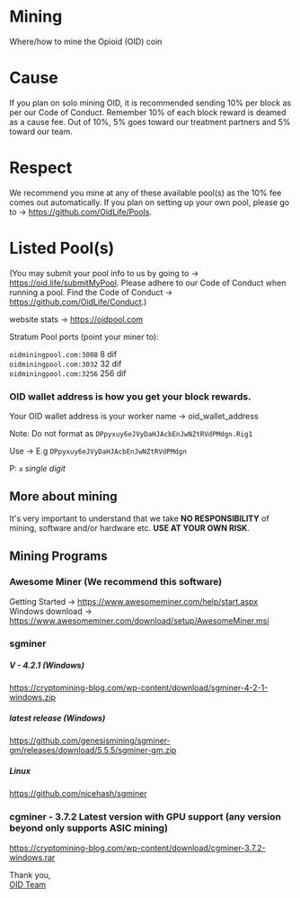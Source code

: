# Mining
Where/how to mine the Opioid (OID) coin

# Cause
If you plan on solo mining OID, it is recommended sending 10% per block as per our Code of Conduct. Remember 10% of each block reward is deamed as a cause fee. Out of 10%, 5% goes toward our treatment partners and 5% toward our team. 

# Respect
We recommend you mine at any of these available pool(s) as the 10% fee comes out automatically. If you plan on setting up your own pool, please go to -> https://github.com/OidLife/Pools.

# Listed Pool(s)
(You may submit your pool info to us by going to -> https://oid.life/submitMyPool. Please adhere to our Code of Conduct when running a pool. Find the Code of Conduct -> https://github.com/OidLife/Conduct.)

website stats -> https://oidpool.com

Stratum Pool ports (point your miner to):

```oidminingpool.com:3008``` 8 dif  
```oidminingpool.com:3032``` 32 dif  
```oidminingpool.com:3256``` 256 dif  

### OID wallet address is how you get your block rewards.
Your OID wallet address is your worker name -> oid_wallet_address

Note: Do not format as ```DPpyxuy6eJVyDaHJAcbEnJwNZtRVdPMdgn.Rig1```  

Use -> E.g ```DPpyxuy6eJVyDaHJAcbEnJwNZtRVdPMdgn```

P: `x` *single digit*


## More about mining 
It's very important to understand that we take **NO RESPONSIBILITY** of mining, software and/or hardware etc. **USE AT YOUR OWN RISK**.  

## Mining Programs

### Awesome Miner (We recommend this software)  
Getting Started -> https://www.awesomeminer.com/help/start.aspx  
Windows download -> https://www.awesomeminer.com/download/setup/AwesomeMiner.msi

### sgminer
##### V - 4.2.1 (Windows)   
https://cryptomining-blog.com/wp-content/download/sgminer-4-2-1-windows.zip

##### latest release (Windows)   
https://github.com/genesismining/sgminer-gm/releases/download/5.5.5/sgminer-gm.zip

##### Linux   
https://github.com/nicehash/sgminer

### cgminer - 3.7.2 Latest version with GPU support (any version beyond only supports ASIC mining)   
https://cryptomining-blog.com/wp-content/download/cgminer-3.7.2-windows.rar



Thank you,  
[OID Team](https://oid.life/)


